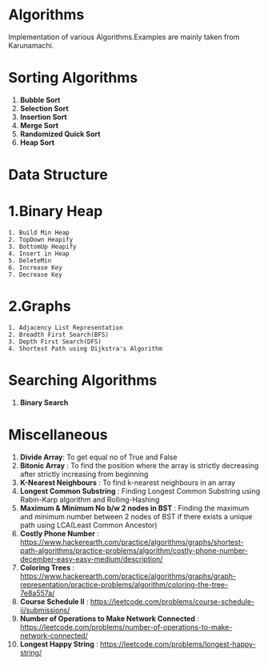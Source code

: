 # Algorithms
Implementation of various Algorithms.Examples are mainly taken from Karunamachi.

Sorting Algorithms
=====================================
1. **Bubble Sort**
2. **Selection Sort**
3. **Insertion Sort**
4. **Merge Sort**
5. **Randomized Quick Sort**
6. **Heap Sort**

Data Structure
=====================================
1.**Binary Heap**
=====================================
	1. Build Min Heap
	2. TopDown Heapify
	3. BottomUp Heapify
	4. Insert in Heap
	5. DeleteMin
	6. Increase Key
	7. Decrease Key

2.**Graphs**
=====================================
	1. Adjacency List Representation
	2. Breadth First Search(BFS)
	3. Depth First Search(DFS)
	4. Shortest Path using Dijkstra's Algorithm

Searching Algorithms
=====================================
1. **Binary Search**


Miscellaneous
=====================================
1. **Divide Array**: To get equal no of True and False
2. **Bitonic Array** : To find the position where the array is strictly decreasing after strictly increasing from beginning
3. **K-Nearest Neighbours** : To find k-nearest neighbours in an array
4. **Longest Common Substring** : Finding Longest Common Substring using Rabin-Karp algorithm and Rolling-Hashing
5. **Maximum & Minimum No b/w 2 nodes in BST** : Finding the maximum and minimum number between 2 nodes of BST if there exists a unique path using LCA(Least Common Ancestor)
6. **Costly Phone Number** : https://www.hackerearth.com/practice/algorithms/graphs/shortest-path-algorithms/practice-problems/algorithm/costly-phone-number-december-easy-easy-medium/description/
7. **Coloring Trees** : https://www.hackerearth.com/practice/algorithms/graphs/graph-representation/practice-problems/algorithm/coloring-the-tree-7e8a557a/
8. **Course Schedule II** : https://leetcode.com/problems/course-schedule-ii/submissions/
9. **Number of Operations to Make Network Connected** : https://leetcode.com/problems/number-of-operations-to-make-network-connected/
10. **Longest Happy String** : https://leetcode.com/problems/longest-happy-string/
